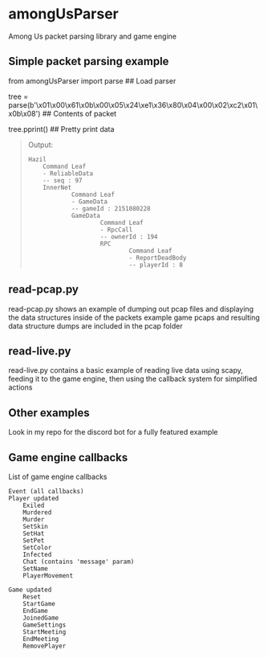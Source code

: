 # amongUsParser

Among Us packet parsing library and game engine

Simple packet parsing example
-----------------------------

from amongUsParser import parse ## Load parser	

tree = parse(b'\x01\x00\x61\x0b\x00\x05\x24\xe1\x36\x80\x04\x00\x02\xc2\x01\x0b\x08') ## Contents of packet

tree.pprint() ## Pretty print data
<blockquote>
Output:

    Hazil
        Command Leaf
        - ReliableData
        -- seq : 97
        InnerNet
                Command Leaf
                - GameData
                -- gameId : 2151080228
                GameData
                        Command Leaf
                        - RpcCall
                        -- ownerId : 194
                        RPC
                                Command Leaf
                                - ReportDeadBody
                                -- playerId : 8
</blockquote>

read-pcap.py
------------
read-pcap.py shows an example of dumping out pcap files and displaying the data structures inside of the packets
example game pcaps and resulting data structure dumps are included in the pcap folder

read-live.py
------------
read-live.py contains a basic example of reading live data using scapy, feeding it to the game engine, then using the callback system for simplified actions

Other examples
--------------
Look in my repo for the discord bot for a fully featured example


Game engine callbacks
---------------------

List of game engine callbacks

	Event (all callbacks)
	Player updated
		Exiled
		Murdered
		Murder
		SetSkin
		SetHat
		SetPet
		SetColor
		Infected
		Chat (contains 'message' param)
		SetName
		PlayerMovement

	Game updated
		Reset
		StartGame
		EndGame
		JoinedGame
		GameSettings
		StartMeeting
		EndMeeting
		RemovePlayer


